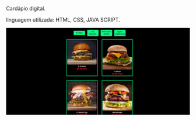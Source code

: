 Cardápio digital.

linguagem utilizada: HTML, CSS, JAVA SCRIPT. 

<img src="./assets/Captura de Tela (17).png">
